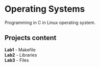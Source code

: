 # Operating Systems
Programming in C in Linux operating system.
## Projects content
**Lab1** - Makefile<br>
**Lab2** - Libraries<br>
**Lab3** - Files
